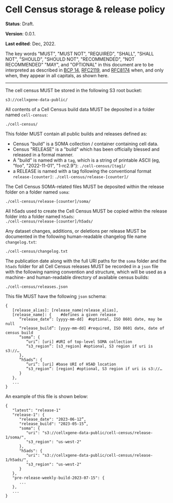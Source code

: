 # Cell Census storage & release policy

**Status**: Draft.

**Version**: 0.0.1.

**Last edited**: Dec, 2022.

The key words "MUST", "MUST NOT", "REQUIRED", "SHALL", "SHALL NOT", "SHOULD", "SHOULD NOT", "RECOMMENDED", "NOT RECOMMENDED" "MAY", and "OPTIONAL" in this document are to be interpreted as described in [BCP 14](https://tools.ietf.org/html/bcp14), [RFC2119](https://www.rfc-editor.org/rfc/rfc2119.txt), and [RFC8174](https://www.rfc-editor.org/rfc/rfc8174.txt) when, and only when, they appear in all capitals, as shown here.

---

The cell census MUST be stored in the following S3 root bucket:

`s3://cellxgene-data-public/`

All contents of a Cell Census build data MUST be deposited in a folder named `cell-census`: 

`./cell-census/`

This folder MUST contain all public builds and releases defined as:

* Census "build" is a SOMA collection / container containing cell data.
* Census "RELEASE" is a "build" which has been officially blessed and released in a formal manner.
* A "build" is named with a `tag`, which is a string of printable ASCII (eg, "foo", "2022-11-01", "1-rc2.9"):
   `./cell-census/[tag]/`
* a RELEASE is named with a tag following the conventional format `release-[counter]`:
   `./cell-census/release-[counter]/`

The Cell Census SOMA-related files MUST be deposited within the release folder on a folder named `soma`:

`./cell-census/release-[counter]/soma/`

All h5ads used to create the Cell Census MUST be copied within the release folder into a folder named `h5ads`:	
`./cell-census/release-[counter]/h5ads/`

Any dataset changes, additions, or deletions per release MUST be documented in the following human-readable changelog file name `changelog.txt`:

`./cell-census/changelog.txt`

The publication date along with the full URI paths for the `soma` folder and the `h5ads` folder  for all Cell Census releases  MUST be recorded in a `json` file with the following naming convention and structure, which will be used as a machine- and human-readable directory of available census builds:


`./cell-census/releases.json`

This file MUST have the following `json` schema:



```
{
   [release_alias]: [release_name|release_alias],
   [release_name]: {	#defines a given release
      “release_date”: [yyyy-mm-dd]  #optional, ISO 8601 date, may be null
      “release_build”: [yyyy-mm-dd] #required, ISO 8601 date, date of census build
      “soma”: {
         “uri”: [uri] #URI of top-level SOMA collection
         “s3_region”: [s3_region] #optional, S3 region if uri is s3://…
      },
      “h5ads”: {
         “uri”: [uri] #base URI of H5AD location
         “s3_region”: [region] #optional, S3 region if uri is s3://…
      }
   },
   ...
}
```

An example of this file is shown below:

```
{
   "latest": "release-1"
   "release-1": {
      "release_date": "2023-06-12”,
      "release_build": "2023-05-15”,
      "soma": {
         "uri": "s3://cellxgene-data-public/cell-census/release-1/soma/",
         "s3_region": "us-west-2"
      },
      "h5ads": {
         "uri": "s3://cellxgene-data-public/cell-census/release-1/h5ads/",
         "s3_region": "us-west-2"
      }
   },
   "pre-release-weekly-build-2023-07-15": {
      ...
   },
   ...
}
```

